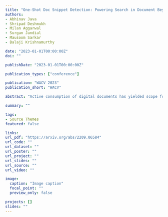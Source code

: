 ```yaml
---
title: "One-Shot Doc Snippet Detection: Powering Search in Document Beyond Text"
authors:
- Abhinav Java
- Shripad Deshmukh
- Milan Aggarwal
- Surgan Jandial
- Mausoom Sarkar
- Balaji Krishnamurthy

date: "2023-01-01T00:00:00Z"
doi: ""

publishDate: "2023-01-01T00:00:00Z"

publication_types: ["conference"]

publication: "WACV 2023"
publication_short: "WACV"

abstract: "Active consumption of digital documents has yielded scope for research in various applications, including search. Traditionally, searching within a document has been cast as a text matching problem ignoring the rich layout and visual cues commonly present in structured documents, forms, etc. To that end, we ask a mostly unexplored question: 'Can we search for other similar snippets present in a target document page given a single query instance of a document snippet?'. We propose MONOMER to solve this as a one-shot snippet detection task. MONOMER fuses context from visual, textual, and spatial modalities of snippets and documents to find query snippet in target documents. We conduct extensive ablations and experiments showing MONOMER outperforms several baselines from one-shot object detection (BHRL), template matching, and document understanding (LayoutLMv3). Due to the scarcity of relevant data for the task at hand, we train MONOMER on programmatically generated data having many visually similar query snippets and target document pairs from two datasets - Flamingo Forms and PubLayNet. We also do a human study to validate the generated data."

summary: ""

tags:
- Source Themes
featured: false

links:
url_pdf: "https://arxiv.org/abs/2209.06584"
url_code: ""
url_dataset: ""
url_poster: ""
url_project: ""
url_slides: ""
url_source: ""
url_video: ""

image:
  caption: "Image caption"
  focal_point: ""
  preview_only: false

projects: []
slides: ""
---
```

